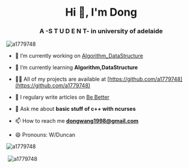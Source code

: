 

<!---
### Hi there, I'm [Dong!](https://a1779748.github.io) 👋

- :triangular_ruler: I’m currently studying in Uni Adl.
- :dart: I’m currently learning Algorithm & DataStructure.
- 💬 Ask me about basic stuff.
- 📫 How to reach me: [dongwang1998@gmail.com](https://www.dongwang1998@gmail.com)
- :zap: Blog: [Be Better](https://a1779748.github.io/)
- 😄 Pronouns: W/Duncan

![Top Langs](https://github-readme-stats.vercel.app/api/top-langs/?username=a1779748&hide=javascript,html,css)

![star](https://github-readme-stats.vercel.app/api?username=a1779748&show_icons=true&count_private=true&hide=prs&theme=graywhite)
--->

<h1 align="center">Hi 👋, I'm Dong</h1>
<h3 align="center">A -S T U D E N T- in university of adelaide</h3>

<p align="left"> <img src="https://komarev.com/ghpvc/?username=a1779748&label=Profile%20views&color=0e75b6&style=flat" alt="a1779748" /> </p>

- 🔭 I’m currently working on [Algorithm_DataStructure](https://github.com/a1779748/Algorithm_DataStructure)

- 🌱 I’m currently learning **Algorithm,DataStructure**

- 👨‍💻 All of my projects are available at [https://github.com/a1779748](https://github.com/a1779748)

- 📝 I regulary write articles on [Be Better](https://a1779748.github.io/)

- 💬 Ask me about **basic stuff of c++ with ncurses**

- 📫 How to reach me **dongwang1998@gmail.com**

- 😄 Pronouns: W/Duncan

<!--- <h3 align="left">Languages and Tools:</h3>
<p align="left"> <a href="https://www.cprogramming.com/" target="_blank"> <img src="https://devicons.github.io/devicon/devicon.git/icons/c/c-original.svg" alt="c" width="40" height="40"/> </a> <a href="https://www.w3schools.com/cpp/" target="_blank"> <img src="https://devicons.github.io/devicon/devicon.git/icons/cplusplus/cplusplus-original.svg" alt="cplusplus" width="40" height="40"/> </a> <a href="https://git-scm.com/" target="_blank"> <img src="https://www.vectorlogo.zone/logos/git-scm/git-scm-icon.svg" alt="git" width="40" height="40"/> </a> <a href="hexo.io/" target="_blank"> <img src="https://www.vectorlogo.zone/logos/hexoio/hexoio-icon.svg" alt="hexo" width="40" height="40"/> </a> <a href="https://www.linux.org/" target="_blank"> <img src="https://devicons.github.io/devicon/devicon.git/icons/linux/linux-original.svg" alt="linux" width="40" height="40"/> </a> <a href="https://www.mathworks.com/" target="_blank"> <img src="https://raw.githubusercontent.com/simple-icons/simple-icons/master/icons/mathworks.svg" alt="matlab" width="40" height="40"/> </a> <a href="https://www.python.org" target="_blank"> <img src="https://devicons.github.io/devicon/devicon.git/icons/python/python-original.svg" alt="python" width="40" height="40"/> </a> </p> ---!>

<p><img align="center" src="https://github-readme-stats.vercel.app/api/top-langs?username=a1779748&show_icons=true&locale=en&hide=javascript,html,css" alt="a1779748" /></p>

<p>&nbsp;<img align="center" src="https://github-readme-stats.vercel.app/api?username=a1779748&show_icons=true&locale=en" alt="a1779748" /></p>
